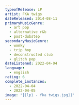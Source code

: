 ```yaml
---
typeofRelease: LP
artist: FKA twigs
dateReleased: 2014-08-11
primaryMusicGenre:
  - art pop
  - alternative r&b
  - post-dubstep
secondaryMusicGenre:
  - wonky
  - trip hop
  - deconstructed club
  - glitch pop
dateListened: 2022-04-04
language:
  - english
rating: 6
complete_instances:
  - 2022-04-04
  - 2022-04-05
image: "[[lp1 - fka twigs.jpg]]"
---
```

